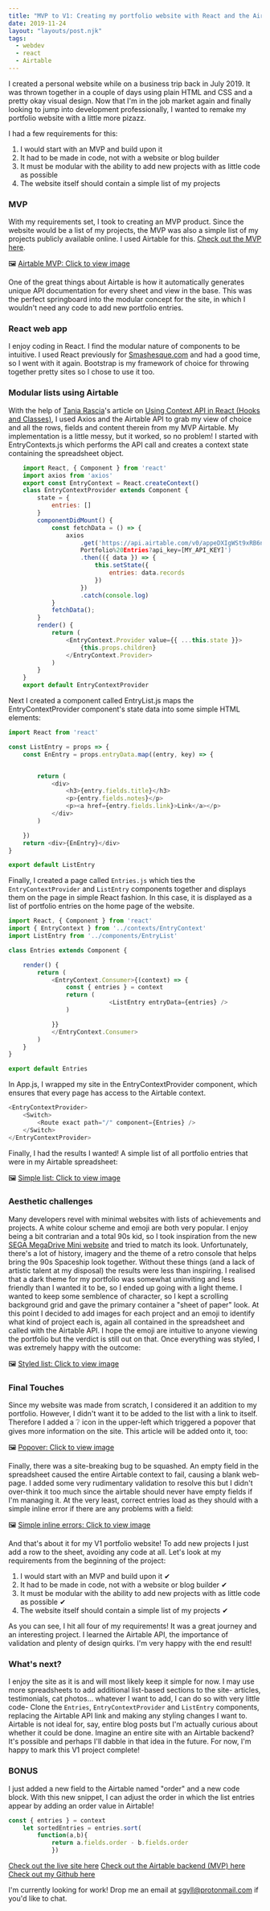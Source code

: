 ```yaml
---
title: "MVP to V1: Creating my portfolio website with React and the Airtable API"
date: 2019-11-24
layout: "layouts/post.njk"
tags:
  - webdev
  - react
  - Airtable
---
```

I created a personal website while on a business trip back in July 2019. It was thrown together in a couple of days using plain HTML and CSS and a pretty okay visual design. Now that I'm in the job market again and finally looking to jump into development professionally, I wanted to remake my portfolio website with a little more pizazz.

I had a few requirements for this:
1. I would start with an MVP and build upon it
2. It had to be made in code, not with a website or blog builder
3. It must be modular with the ability to add new projects with as little code as possible
4. The website itself should contain a simple list of my projects


### MVP
With my requirements set, I took to creating an MVP product. Since the website would be a list of my projects, the MVP was also a simple list of my projects publicly available online. I used Airtable for this. [Check out the MVP here](https://airtable.com/shre8qIxVeziaXfOQ/tblMvHba5g75ohHHM?blocks=hide).

🖼️ [Airtable MVP: Click to view image](https://thepracticaldev.s3.amazonaws.com/i/swvnp5986qk00g673zs7.png)

One of the great things about Airtable is how it automatically generates unique API documentation for every sheet and view in the base. This was the perfect springboard into the modular concept for the site, in which I wouldn't need any code to add new portfolio entries.


### React web app
I enjoy coding in React. I find the modular nature of components to be intuitive. I used React previously for [Smashesque.com](smashesque.com) and had a good time, so I went with it again. Bootstrap is my framework of choice for throwing together pretty sites so I chose to use it too.


### Modular lists using Airtable
With the help of [Tania Rascia](https://dev.to/taniarascia)'s article on [Using Context API in React (Hooks and Classes)](https://www.taniarascia.com/using-context-api-in-react/), I used Axios and the Airtable API to grab my view of choice and all the rows, fields and content therein from my MVP Airtable. My implementation is a little messy, but it worked, so no problem!
I started with EntryContexts.js which performs the API call and creates a context state containing the spreadsheet object.

```javascript
    import React, { Component } from 'react'
    import axios from 'axios'
    export const EntryContext = React.createContext()
    class EntryContextProvider extends Component {
        state = {
            entries: []
        }
        componentDidMount() {
            const fetchData = () => {
                axios
                    .get('https://api.airtable.com/v0/appeDXIgWSt9xRB6n/
                    Portfolio%20Entries?api_key=[MY_API_KEY]')
                    .then(({ data }) => {
                        this.setState({
                            entries: data.records
                        })
                    })
                    .catch(console.log)
            }
            fetchData();
        }
        render() {
            return (
                <EntryContext.Provider value={{ ...this.state }}>
                    {this.props.children}
                </EntryContext.Provider>
            )
        }
    }
    export default EntryContextProvider
```

Next I created a component called EntryList.js maps the EntryContextProvider component's state data into some simple HTML elements:
```javascript
import React from 'react'

const ListEntry = props => {
    const EnEntry = props.entryData.map((entry, key) => {


        return (
            <div>
                <h3>{entry.fields.title}</h3>
                <p>{entry.fields.notes}</p>
                <p><a href={entry.fields.link}>Link</a></p>
            </div>
        )

    })
    return <div>{EnEntry}</div>
}

export default ListEntry
```

Finally, I created a page called `Entries.js` which ties the `EntryContextProvider` and `ListEntry` components together and displays them on the page in simple React fashion. In this case, it is displayed as a list of portfolio entries on the home page of the website.
```javascript
import React, { Component } from 'react'
import { EntryContext } from '../contexts/EntryContext'
import ListEntry from '../components/EntryList'

class Entries extends Component {

    render() {
        return (
            <EntryContext.Consumer>{(context) => {
                const { entries } = context
                return (
                            <ListEntry entryData={entries} />
                )

            }}
            </EntryContext.Consumer>
        )
    }
}

export default Entries
```

In App.js, I wrapped my site in the EntryContextProvider component, which ensures that every page has access to the Airtable context.
```javascript
<EntryContextProvider>
    <Switch>
        <Route exact path="/" component={Entries} />
    </Switch>
</EntryContextProvider>
```

Finally, I had the results I wanted! A simple list of all portfolio entries that were in my Airtable spreadsheet:

🖼️ [Simple list: Click to view image](https://thepracticaldev.s3.amazonaws.com/i/cybsyolz0md43i9uq9kr.PNG)


### Aesthetic challenges
Many developers revel with minimal websites with lists of achievements and projects. A white colour scheme and emoji are both very popular. I enjoy being a bit contrarian and a total 90s kid, so I took inspiration from the new [SEGA MegaDrive Mini website](https://megadrivemini.sega.com/) and tried to match its look. Unfortunately, there's a lot of history, imagery and the theme of a retro console that helps bring the 90s Spaceship look together. Without these things (and a lack of artistic talent at my disposal) the results were less than inspiring. I realised that a dark theme for my portfolio was somewhat uninviting and less friendly than I wanted it to be, so I ended up going with a light theme. I wanted to keep some semblence of character, so I kept a scrolling background grid and gave the primary container a "sheet of paper" look. At this point I decided to add images for each project and an emoji to identify what kind of project each is, again all contained in the spreadsheet and called with the Airtable API. I hope the emoji are intuitive to anyone viewing the portfolio but the verdict is still out on that. Once everything was styled, I was extremely happy with the outcome:

🖼️ [Styled list: Click to view image](https://thepracticaldev.s3.amazonaws.com/i/vttiq9v63fwl0p0jwmva.PNG)


### Final Touches
Since my website was made from scratch, I considered it an addition to my portfolio. However, I didn't want it to be added to the list with a link to itself. Therefore I added a ❔ icon in the upper-left which triggered a popover that gives more information on the site. This article will be added onto it, too:

🖼️ [Popover: Click to view image](https://thepracticaldev.s3.amazonaws.com/i/01gy48dmiozz2ke2lbrw.PNG)

Finally, there was a site-breaking bug to be squashed. An empty field in the spreadsheet caused the entire Airtable context to fail, causing a blank web-page. I added some very rudimentary validation to resolve this but I didn't over-think it too much since the airtable should never have empty fields if I'm managing it. At the very least, correct entries load as they should with a simple inline error if there are any problems with a field:

🖼️ [Simple inline errors: Click to view image](https://thepracticaldev.s3.amazonaws.com/i/3fc7ob76vhqp02b08vxp.PNG)

And that's about it for my V1 portfolio website! To add new projects I just add a row to the sheet, avoiding any code at all. Let's look at my requirements from the beginning of the project:

1. I would start with an MVP and build upon it ✔
2. It had to be made in code, not with a website or blog builder ✔
3. It must be modular with the ability to add new projects with as little code as possible ✔
4. The website itself should contain a simple list of my projects ✔

As you can see, I hit all four of my requirements! It was a great journey and an interesting project. I learned the Airtable API, the importance of validation and plenty of design quirks. I'm very happy with the end result!


### What's next?
I enjoy the site as it is and will most likely keep it simple for now. I may use more spreadsheets to add additional list-based sections to the site- articles, testimonials, cat photos... whatever I want to add, I can do so with very little code- Clone the `Entries`, `EntryContextProvider` and `ListEntry` components, replacing the Airtable API link and making any styling changes I want to.
Airtable is not ideal for, say, entire blog posts but I'm actually curious about whether it could be done. Imagine an entire site with an Airtable backend? It's possible and perhaps I'll dabble in that idea in the future. For now, I'm happy to mark this V1 project complete!


### BONUS
I just added a new field to the Airtable named "order" and a new code block. With this new snippet, I can adjust the order in which the list entries appear by adding an order value in Airtable!

```javascript
const { entries } = context
    let sortedEntries = entries.sort(
        function(a,b){
            return a.fields.order - b.fields.order
            })
```

[Check out the live site here](https://shemthedev.com/)
[Check out the Airtable backend (MVP) here](https://airtable.com/shre8qIxVeziaXfOQ/tblMvHba5g75ohHHM?blocks=hide)
[Check out my Github here](https://github.com/ShemTheDev)

I'm currently looking for work! Drop me an email at sgyll@protonmail.com if you'd like to chat.
